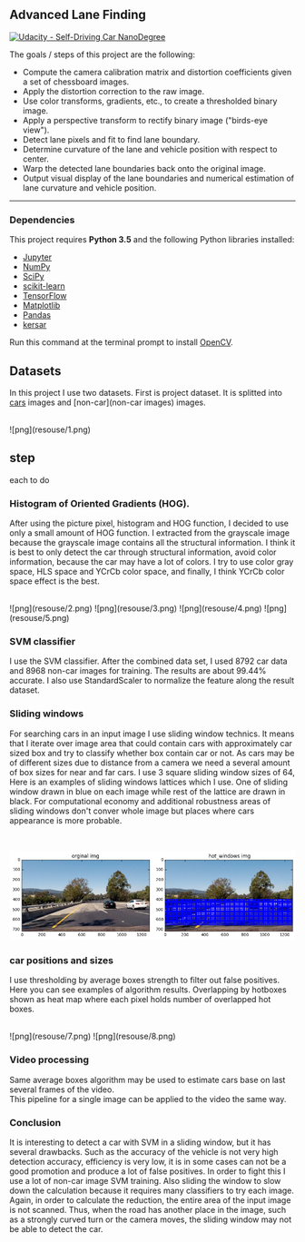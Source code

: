 ## Advanced Lane Finding
[![Udacity - Self-Driving Car NanoDegree](https://s3.amazonaws.com/udacity-sdc/github/shield-carnd.svg)](http://www.udacity.com/drive)

The goals / steps of this project are the following:  

* Compute the camera calibration matrix and distortion coefficients given a set of chessboard images.
* Apply the distortion correction to the raw image.  
* Use color transforms, gradients, etc., to create a thresholded binary image.
* Apply a perspective transform to rectify binary image ("birds-eye view"). 
* Detect lane pixels and fit to find lane boundary.
* Determine curvature of the lane and vehicle position with respect to center.
* Warp the detected lane boundaries back onto the original image.
* Output visual display of the lane boundaries and numerical estimation of lane curvature and vehicle position.

---

### Dependencies

This project requires **Python 3.5** and the following Python libraries installed:

- [Jupyter](http://jupyter.org/)
- [NumPy](http://www.numpy.org/)
- [SciPy](https://www.scipy.org/)
- [scikit-learn](http://scikit-learn.org/)
- [TensorFlow](http://tensorflow.org)
- [Matplotlib](http://matplotlib.org/)
- [Pandas](http://pandas.pydata.org/) 
- [kersar](http://kersar.org/) 

Run this command at the terminal prompt to install [OpenCV](http://opencv.org/). 

## Datasets
In this project I use two datasets. First is project dataset. It is splitted into [cars](https://s3.amazonaws.com/udacity-sdc/Vehicle_Tracking/vehicles.zip) images and [non-car](non-car images) images. 

<br>
![png](resouse/1.png)

## step 
each to do 



### Histogram of Oriented Gradients (HOG).

After using the picture pixel, histogram and HOG function, I decided to use only a small amount of HOG function. I extracted from the grayscale image because the grayscale image contains all the structural information. I think it is best to only detect the car through structural information, avoid color information, because the car may have a lot of colors. I try to use color gray space, HLS space and YCrCb color space, and finally, I think YCrCb color space effect is the best.

<br>
![png](resouse/2.png)
![png](resouse/3.png)
![png](resouse/4.png)
![png](resouse/5.png)

### SVM classifier
I use the SVM classifier. After the combined data set, I used 8792 car data and 8968 non-car images for training. The results are about 99.44% accurate. I also use StandardScaler to normalize the feature along the result dataset.

### Sliding windows
For searching cars in an input image I use sliding window technics. It means that I iterate over image area that could contain cars with approximately car sized box and try to classify whether box contain car or not. As cars may be of different sizes due to distance from a camera we need a several amount of box sizes for near and far cars. I use 3 square sliding window sizes of 64, Here is an examples of sliding windows lattices which I use. One of sliding window drawn in blue on each image while rest of the lattice are drawn in black. For computational economy and additional robustness areas of sliding windows don't conver whole image but places where cars appearance is more probable.

<br>

![png](resouse/6.png)

### car positions and sizes
I use thresholding by average boxes strength to filter out false positives. Here you can see examples of algorithm results. Overlapping by hotboxes shown as heat map where each pixel holds number of overlapped hot boxes.

<br>
![png](resouse/7.png)
![png](resouse/8.png)

### Video processing
Same average boxes algorithm may be used to estimate cars base on last several frames of the video.<br>
This pipeline for a single image can be applied to the video the same way.


### Conclusion
It is interesting to detect a car with SVM in a sliding window, but it has several drawbacks. Such as the accuracy of the vehicle is not very high detection accuracy, efficiency is very low, it is in some cases can not be a good promotion and produce a lot of false positives. In order to fight this I use a lot of non-car image SVM training. Also sliding the window to slow down the calculation because it requires many classifiers to try each image. Again, in order to calculate the reduction, the entire area of the input image is not scanned. Thus, when the road has another place in the image, such as a strongly curved turn or the camera moves, the sliding window may not be able to detect the car.
